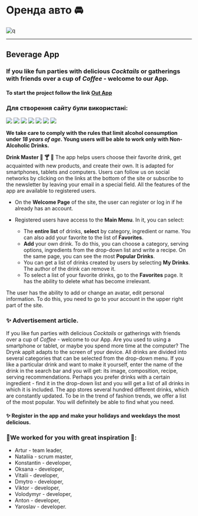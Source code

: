 
# Оренда авто :oncoming_automobile:
![q](https://img.shields.io/badge/RentCar-v1.0.0-green)
____
## Beverage App
### If you like fun parties with delicious *Cocktails* or gatherings with friends over a cup of *Coffee* - welcome to our App.
#### To start the project follow the link [Out App](https://imperface.github.io/drinkon-frontend/)

### Для створення сайту були використані:
![](https://img.shields.io/badge/HTML-orange?logo=HTML) ![](https://img.shields.io/badge/CSS-red?logo=CSS) ![](https://img.shields.io/npm/v/npm.svg?logo=npm) 
![](https://img.shields.io/badge/javascript-blue?logo=javascript) ![](https://img.shields.io/badge/react-blue?logo=react)
![](https://img.shields.io/badge/Redux-darkblue?logo=Redux) ![](https://img.shields.io/badge/Git-black?logo=Git) 

**We take care to comply with the rules that limit alcohol consumption under *18 years of age*. 
Young users will be able to work only with Non-Alcoholic Drinks.**

**Drink Master :wine_glass: :cocktail: :beer:** The app helps users choose their favorite drink, get acquainted with new products, and create their own. It is adapted for smartphones, tablets and computers. 
Users can follow us on social networks by clicking on the links at the bottom of the site or subscribe to the newsletter by leaving your email in a special field.
All the features of the app are available to registered users.

- On the **Welcome Page** of the site, the user can register or log in if he already has an account.
- Registered users have access to the **Main Menu**.
  In it, you can select:
  
  - The **entire list** of drinks, **select** by category, ingredient or name. You can also add your favorite to the list of **Favorites**.
  - **Add** your own drink. To do this, you can choose a category, serving options, ingredients from the drop-down list and write a recipe. On the same page, you can see the most **Popular Drinks**.
  - You can get a list of drinks created by users by selecting **My Drinks**. The author of the drink can remove it.
  - To select a list of your favorite drinks, go to the **Favorites** page. It has the ability to delete what has become irrelevant.
    
The user has the ability to add or change an avatar, edit personal information. To do this, you need to go to your account in the upper right part of the site.

### :sparkles:  Advertisement article.
If you like fun parties with delicious *Cocktails* or gatherings with friends over a cup of *Coffee* - welcome to our App.
Are you used to using a smartphone or tablet, or maybe you spend more time at the computer? The Drynk appIt adapts to the screen of your device.
All drinks are divided into several categories that can be selected from the drop-down menu.
If you like a particular drink and want to make it yourself, enter the name of the drink in the search bar and you will get: its image, composition, recipe, serving recommendations.
Perhaps you prefer drinks with a certain ingredient - find it in the drop-down list and you will get a list of all drinks in which it is included.
The app stores several hundred different drinks, which are constantly updated. 
To be in the trend of fashion trends, we offer a list of the most popular. 
You will definitely be able to find what you need.

#### :sparkles:  Register in the app and make your holidays and weekdays the most delicious.

 ### :hammer:We worked for you with great inspiration :wrench::
 - Artur - team leader,
 - Nataliia - scrum master,
 - Konstantin - developer,
 - Oksana  - developer,
 - Vitalii - developer,
 - Dmytro - developer,
 - Viktor - developer,
 - Volodymyr - developer,
 - Anton - developer,
 - Yaroslav - developer.
